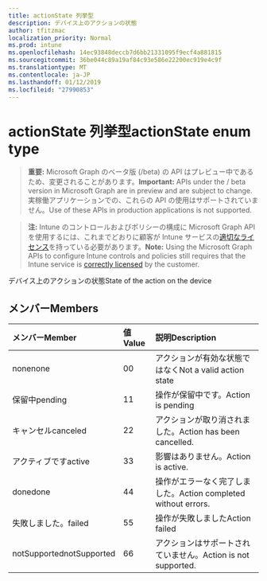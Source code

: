 ```yaml
---
title: actionState 列挙型
description: デバイス上のアクションの状態
author: tfitzmac
localization_priority: Normal
ms.prod: intune
ms.openlocfilehash: 14ec93848deccb7d6bb21331095f9ecf4a881815
ms.sourcegitcommit: 36be044c89a19af84c93e586e22200ec919e4c9f
ms.translationtype: MT
ms.contentlocale: ja-JP
ms.lasthandoff: 01/12/2019
ms.locfileid: "27990853"
---
```

# <a name="actionstate-enum-type"></a><span data-ttu-id="e44d1-103">actionState 列挙型</span><span class="sxs-lookup"><span data-stu-id="e44d1-103">actionState enum type</span></span>

> <span data-ttu-id="e44d1-104">**重要:** Microsoft Graph のベータ版 (/beta) の API はプレビュー中であるため、変更されることがあります。</span><span class="sxs-lookup"><span data-stu-id="e44d1-104">**Important:** APIs under the / beta version in Microsoft Graph are in preview and are subject to change.</span></span> <span data-ttu-id="e44d1-105">実稼働アプリケーションでの、これらの API の使用はサポートされていません。</span><span class="sxs-lookup"><span data-stu-id="e44d1-105">Use of these APIs in production applications is not supported.</span></span>

> <span data-ttu-id="e44d1-106">**注:** Intune のコントロールおよびポリシーの構成に Microsoft Graph API を使用するには、これまでどおりに顧客が Intune サービスの[適切なライセンス](https://go.microsoft.com/fwlink/?linkid=839381)を持っている必要があります。</span><span class="sxs-lookup"><span data-stu-id="e44d1-106">**Note:** Using the Microsoft Graph APIs to configure Intune controls and policies still requires that the Intune service is [correctly licensed](https://go.microsoft.com/fwlink/?linkid=839381) by the customer.</span></span>

<span data-ttu-id="e44d1-107">デバイス上のアクションの状態</span><span class="sxs-lookup"><span data-stu-id="e44d1-107">State of the action on the device</span></span>
## <a name="members"></a><span data-ttu-id="e44d1-108">メンバー</span><span class="sxs-lookup"><span data-stu-id="e44d1-108">Members</span></span>
|<span data-ttu-id="e44d1-109">メンバー</span><span class="sxs-lookup"><span data-stu-id="e44d1-109">Member</span></span>|<span data-ttu-id="e44d1-110">値</span><span class="sxs-lookup"><span data-stu-id="e44d1-110">Value</span></span>|<span data-ttu-id="e44d1-111">説明</span><span class="sxs-lookup"><span data-stu-id="e44d1-111">Description</span></span>|
|:---|:---|:---|
|<span data-ttu-id="e44d1-112">none</span><span class="sxs-lookup"><span data-stu-id="e44d1-112">none</span></span>|<span data-ttu-id="e44d1-113">0</span><span class="sxs-lookup"><span data-stu-id="e44d1-113">0</span></span>|<span data-ttu-id="e44d1-114">アクションが有効な状態ではなく</span><span class="sxs-lookup"><span data-stu-id="e44d1-114">Not a valid action state</span></span>|
|<span data-ttu-id="e44d1-115">保留中</span><span class="sxs-lookup"><span data-stu-id="e44d1-115">pending</span></span>|<span data-ttu-id="e44d1-116">1</span><span class="sxs-lookup"><span data-stu-id="e44d1-116">1</span></span>|<span data-ttu-id="e44d1-117">操作が保留中です。</span><span class="sxs-lookup"><span data-stu-id="e44d1-117">Action is pending</span></span>|
|<span data-ttu-id="e44d1-118">キャンセル</span><span class="sxs-lookup"><span data-stu-id="e44d1-118">canceled</span></span>|<span data-ttu-id="e44d1-119">2</span><span class="sxs-lookup"><span data-stu-id="e44d1-119">2</span></span>|<span data-ttu-id="e44d1-120">アクションが取り消されました。</span><span class="sxs-lookup"><span data-stu-id="e44d1-120">Action has been cancelled.</span></span>|
|<span data-ttu-id="e44d1-121">アクティブです</span><span class="sxs-lookup"><span data-stu-id="e44d1-121">active</span></span>|<span data-ttu-id="e44d1-122">3</span><span class="sxs-lookup"><span data-stu-id="e44d1-122">3</span></span>|<span data-ttu-id="e44d1-123">影響はありません。</span><span class="sxs-lookup"><span data-stu-id="e44d1-123">Action is active.</span></span>|
|<span data-ttu-id="e44d1-124">done</span><span class="sxs-lookup"><span data-stu-id="e44d1-124">done</span></span>|<span data-ttu-id="e44d1-125">4</span><span class="sxs-lookup"><span data-stu-id="e44d1-125">4</span></span>|<span data-ttu-id="e44d1-126">操作がエラーなく完了しました。</span><span class="sxs-lookup"><span data-stu-id="e44d1-126">Action completed without errors.</span></span>|
|<span data-ttu-id="e44d1-127">失敗しました。</span><span class="sxs-lookup"><span data-stu-id="e44d1-127">failed</span></span>|<span data-ttu-id="e44d1-128">5</span><span class="sxs-lookup"><span data-stu-id="e44d1-128">5</span></span>|<span data-ttu-id="e44d1-129">操作が失敗しました</span><span class="sxs-lookup"><span data-stu-id="e44d1-129">Action failed</span></span>|
|<span data-ttu-id="e44d1-130">notSupported</span><span class="sxs-lookup"><span data-stu-id="e44d1-130">notSupported</span></span>|<span data-ttu-id="e44d1-131">6</span><span class="sxs-lookup"><span data-stu-id="e44d1-131">6</span></span>|<span data-ttu-id="e44d1-132">アクションはサポートされていません。</span><span class="sxs-lookup"><span data-stu-id="e44d1-132">Action is not supported.</span></span>|





